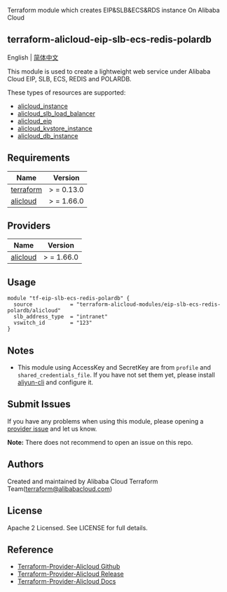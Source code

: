 Terraform module which creates  EIP&SLB&ECS&RDS instance On Alibaba Cloud

terraform-alicloud-eip-slb-ecs-redis-polardb
---

English | [简体中文](README-CN.md)

This module is used to create a lightweight web service under Alibaba Cloud EIP, SLB, ECS, REDIS and POLARDB.

These types of resources are supported:

* [alicloud_instance](https://registry.terraform.io/providers/aliyun/alicloud/latest/docs/resources/instance)
* [alicloud_slb_load_balancer](https://registry.terraform.io/providers/aliyun/alicloud/latest/docs/resources/slb_load_balancer)
* [alicloud_eip](https://registry.terraform.io/providers/aliyun/alicloud/latest/docs/resources/eip)
* [alicloud_kvstore_instance](https://registry.terraform.io/providers/aliyun/alicloud/latest/docs/resources/kvstore_instance)
* [alicloud_db_instance](https://registry.terraform.io/providers/aliyun/alicloud/latest/docs/resources/polardb_database)



## Requirements

| Name | Version |
|------|---------|
| <a name="requirement_terraform"></a> [terraform](#requirement\_terraform) | > = 0.13.0 |
| <a name="requirement_alicloud"></a> [alicloud](#requirement\_alicloud) | > = 1.66.0 |

## Providers

| Name | Version |
|------|---------|
| <a name="provider_alicloud"></a> [alicloud](#provider\_alicloud) | > = 1.66.0 |

## Usage

```hcl
module "tf-eip-slb-ecs-redis-polardb" {
  source            = "terraform-alicloud-modules/eip-slb-ecs-redis-polardb/alicloud"
  slb_address_type  = "intranet"
  vswitch_id        = "123"
}
```

## Notes

* This module using AccessKey and SecretKey are from `profile` and `shared_credentials_file`. If you have not set them
  yet, please install [aliyun-cli](https://github.com/aliyun/aliyun-cli#installation) and configure it.

Submit Issues
-------------
If you have any problems when using this module, please opening
a [provider issue](https://github.com/aliyun/terraform-provider-alicloud/issues/new) and let us know.

**Note:** There does not recommend to open an issue on this repo.

Authors
-------
Created and maintained by Alibaba Cloud Terraform Team(terraform@alibabacloud.com)

License
----
Apache 2 Licensed. See LICENSE for full details.

Reference
---------

* [Terraform-Provider-Alicloud Github](https://github.com/aliyun/terraform-provider-alicloud)
* [Terraform-Provider-Alicloud Release](https://releases.hashicorp.com/terraform-provider-alicloud/)
* [Terraform-Provider-Alicloud Docs](https://registry.terraform.io/providers/aliyun/alicloud/latest/docs)